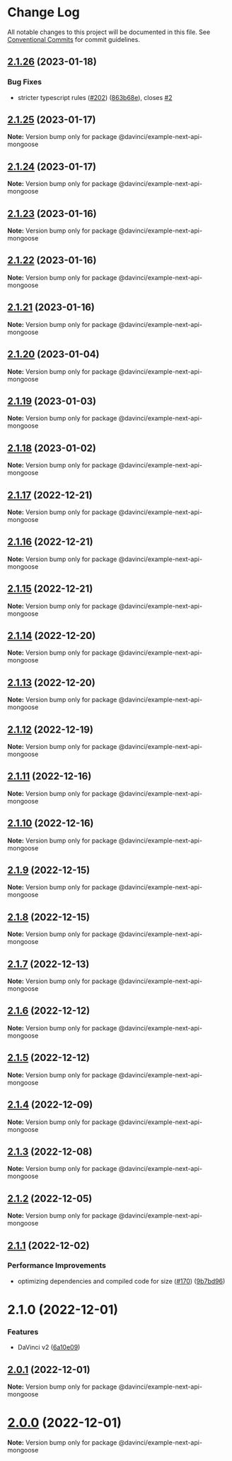 # Change Log

All notable changes to this project will be documented in this file.
See [Conventional Commits](https://conventionalcommits.org) for commit guidelines.

## [2.1.26](https://github.com/HPInc/davinci/compare/@davinci/example-next-api-mongoose@2.1.25...@davinci/example-next-api-mongoose@2.1.26) (2023-01-18)


### Bug Fixes

* stricter typescript rules ([#202](https://github.com/HPInc/davinci/issues/202)) ([863b68e](https://github.com/HPInc/davinci/commit/863b68e9702aecc6e5fd2b1e488d961a911c5478)), closes [#2](https://github.com/HPInc/davinci/issues/2)





## [2.1.25](https://github.com/HPInc/davinci/compare/@davinci/example-next-api-mongoose@2.1.24...@davinci/example-next-api-mongoose@2.1.25) (2023-01-17)

**Note:** Version bump only for package @davinci/example-next-api-mongoose





## [2.1.24](https://github.com/HPInc/davinci/compare/@davinci/example-next-api-mongoose@2.1.23...@davinci/example-next-api-mongoose@2.1.24) (2023-01-17)

**Note:** Version bump only for package @davinci/example-next-api-mongoose





## [2.1.23](https://github.com/HPInc/davinci/compare/@davinci/example-next-api-mongoose@2.1.22...@davinci/example-next-api-mongoose@2.1.23) (2023-01-16)

**Note:** Version bump only for package @davinci/example-next-api-mongoose





## [2.1.22](https://github.com/HPInc/davinci/compare/@davinci/example-next-api-mongoose@2.1.21...@davinci/example-next-api-mongoose@2.1.22) (2023-01-16)

**Note:** Version bump only for package @davinci/example-next-api-mongoose





## [2.1.21](https://github.com/HPInc/davinci/compare/@davinci/example-next-api-mongoose@2.1.20...@davinci/example-next-api-mongoose@2.1.21) (2023-01-16)

**Note:** Version bump only for package @davinci/example-next-api-mongoose





## [2.1.20](https://github.com/HPInc/davinci/compare/@davinci/example-next-api-mongoose@2.1.19...@davinci/example-next-api-mongoose@2.1.20) (2023-01-04)

**Note:** Version bump only for package @davinci/example-next-api-mongoose





## [2.1.19](https://github.com/HPInc/davinci/compare/@davinci/example-next-api-mongoose@2.1.18...@davinci/example-next-api-mongoose@2.1.19) (2023-01-03)

**Note:** Version bump only for package @davinci/example-next-api-mongoose





## [2.1.18](https://github.com/HPInc/davinci/compare/@davinci/example-next-api-mongoose@2.1.17...@davinci/example-next-api-mongoose@2.1.18) (2023-01-02)

**Note:** Version bump only for package @davinci/example-next-api-mongoose





## [2.1.17](https://github.com/HPInc/davinci/compare/@davinci/example-next-api-mongoose@2.1.16...@davinci/example-next-api-mongoose@2.1.17) (2022-12-21)

**Note:** Version bump only for package @davinci/example-next-api-mongoose





## [2.1.16](https://github.com/HPInc/davinci/compare/@davinci/example-next-api-mongoose@2.1.15...@davinci/example-next-api-mongoose@2.1.16) (2022-12-21)

**Note:** Version bump only for package @davinci/example-next-api-mongoose





## [2.1.15](https://github.com/HPInc/davinci/compare/@davinci/example-next-api-mongoose@2.1.14...@davinci/example-next-api-mongoose@2.1.15) (2022-12-21)

**Note:** Version bump only for package @davinci/example-next-api-mongoose





## [2.1.14](https://github.com/HPInc/davinci/compare/@davinci/example-next-api-mongoose@2.1.13...@davinci/example-next-api-mongoose@2.1.14) (2022-12-20)

**Note:** Version bump only for package @davinci/example-next-api-mongoose





## [2.1.13](https://github.com/HPInc/davinci/compare/@davinci/example-next-api-mongoose@2.1.12...@davinci/example-next-api-mongoose@2.1.13) (2022-12-20)

**Note:** Version bump only for package @davinci/example-next-api-mongoose





## [2.1.12](https://github.com/HPInc/davinci/compare/@davinci/example-next-api-mongoose@2.1.11...@davinci/example-next-api-mongoose@2.1.12) (2022-12-19)

**Note:** Version bump only for package @davinci/example-next-api-mongoose





## [2.1.11](https://github.com/HPInc/davinci/compare/@davinci/example-next-api-mongoose@2.1.10...@davinci/example-next-api-mongoose@2.1.11) (2022-12-16)

**Note:** Version bump only for package @davinci/example-next-api-mongoose





## [2.1.10](https://github.com/HPInc/davinci/compare/@davinci/example-next-api-mongoose@2.1.9...@davinci/example-next-api-mongoose@2.1.10) (2022-12-16)

**Note:** Version bump only for package @davinci/example-next-api-mongoose





## [2.1.9](https://github.com/HPInc/davinci/compare/@davinci/example-next-api-mongoose@2.1.8...@davinci/example-next-api-mongoose@2.1.9) (2022-12-15)

**Note:** Version bump only for package @davinci/example-next-api-mongoose





## [2.1.8](https://github.com/HPInc/davinci/compare/@davinci/example-next-api-mongoose@2.1.7...@davinci/example-next-api-mongoose@2.1.8) (2022-12-15)

**Note:** Version bump only for package @davinci/example-next-api-mongoose





## [2.1.7](https://github.com/HPInc/davinci/compare/@davinci/example-next-api-mongoose@2.1.6...@davinci/example-next-api-mongoose@2.1.7) (2022-12-13)

**Note:** Version bump only for package @davinci/example-next-api-mongoose





## [2.1.6](https://github.com/HPInc/davinci/compare/@davinci/example-next-api-mongoose@2.1.5...@davinci/example-next-api-mongoose@2.1.6) (2022-12-12)

**Note:** Version bump only for package @davinci/example-next-api-mongoose





## [2.1.5](https://github.com/HPInc/davinci/compare/@davinci/example-next-api-mongoose@2.1.4...@davinci/example-next-api-mongoose@2.1.5) (2022-12-12)

**Note:** Version bump only for package @davinci/example-next-api-mongoose





## [2.1.4](https://github.com/HPInc/davinci/compare/@davinci/example-next-api-mongoose@2.1.3...@davinci/example-next-api-mongoose@2.1.4) (2022-12-09)

**Note:** Version bump only for package @davinci/example-next-api-mongoose





## [2.1.3](https://github.com/HPInc/davinci/compare/@davinci/example-next-api-mongoose@2.1.2...@davinci/example-next-api-mongoose@2.1.3) (2022-12-08)

**Note:** Version bump only for package @davinci/example-next-api-mongoose





## [2.1.2](https://github.com/HPInc/davinci/compare/@davinci/example-next-api-mongoose@2.1.1...@davinci/example-next-api-mongoose@2.1.2) (2022-12-05)

**Note:** Version bump only for package @davinci/example-next-api-mongoose





## [2.1.1](https://github.com/HPInc/davinci/compare/@davinci/example-next-api-mongoose@2.1.0...@davinci/example-next-api-mongoose@2.1.1) (2022-12-02)


### Performance Improvements

* optimizing dependencies and compiled code for size ([#170](https://github.com/HPInc/davinci/issues/170)) ([9b7bd96](https://github.com/HPInc/davinci/commit/9b7bd96654479b8dd03faeb56e70476b15d4420f))





# 2.1.0 (2022-12-01)


### Features

* DaVinci v2 ([6a10e09](https://github.com/HPInc/davinci/commit/6a10e09e22c8561ee8d54c93d4fb8c7fe0d564a9))





## [2.0.1](https://github.com/HPInc/davinci/compare/@davinci/example-next-api-mongoose@2.0.0-next.27...@davinci/example-next-api-mongoose@2.0.1) (2022-12-01)

**Note:** Version bump only for package @davinci/example-next-api-mongoose





# [2.0.0](https://github.com/HPInc/davinci/compare/@davinci/example-next-api-mongoose@2.0.0-next.27...@davinci/example-next-api-mongoose@2.0.0) (2022-12-01)

**Note:** Version bump only for package @davinci/example-next-api-mongoose
